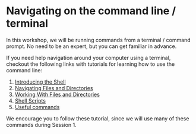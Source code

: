 # Navigating on the command line / terminal

In this workshop, we will be running commands from a terminal / command prompt. No need to be an expert, but you can get familiar in advance.

If you need help navigation around your computer using a terminal, checkout the following links with tutorials for learning how to use the command line:

1. [Introducing the Shell](https://swcarpentry.github.io/shell-novice/01-intro/index.html)
2. [Navigating Files and Directories](https://swcarpentry.github.io/shell-novice/02-filedir/index.html)
3. [Working With Files and Directories](https://swcarpentry.github.io/shell-novice/03-create/index.html)
4. [Shell Scripts](https://swcarpentry.github.io/shell-novice/06-script/index.html)
5. [Useful commands](https://github.com/jomaldon/tips/blob/master/BashCommands.md)

We encourage you to follow these tutorial, since we will use many of these commands during Session 1.
